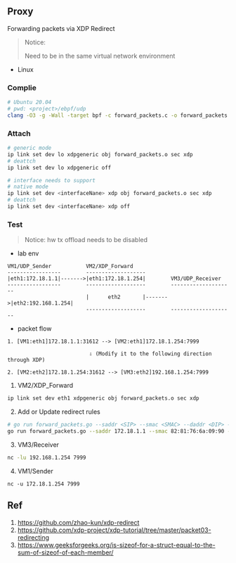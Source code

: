 ## Proxy

Forwarding packets via XDP Redirect

> Notice:
>
> Need to be in the same virtual network environment

- Linux

### Complie

```bash
# Ubuntu 20.04
# pwd: <project>/ebpf/udp
clang -O3 -g -Wall -target bpf -c forward_packets.c -o forward_packets.o -I/usr/include/ -I../../include/
```

### Attach

```bash
# generic mode
ip link set dev lo xdpgeneric obj forward_packets.o sec xdp
# deattch
ip link set dev lo xdpgeneric off

# interface needs to support
# native mode
ip link set dev <interfaceNane> xdp obj forward_packets.o sec xdp
# deattch
ip link set dev <interfaceNane> xdp off
```

### Test

> Notice: hw tx offload needs to be disabled

- lab env

```
VM1/UDP_Sender           VM2/XDP_Forward
-----------------        -------------------
|eth1:172.18.1.1|------->|eth1:172.18.1.254|        VM3/UDP_Receiver
-----------------        -------------------        --------------------
                         |      eth2       |------->|eth2:192.168.1.254|
                         -------------------        --------------------
```

- packet flow

```
1. [VM1:eth1]172.18.1.1:31612 --> [VM2:eth1]172.18.1.254:7999

                          ⇩ (Modify it to the following direction through XDP)

2. [VM2:eth2]172.18.1.254:31612 --> [VM3:eth2]192.168.1.254:7999
```

1. VM2/XDP_Forward

```bash
ip link set dev eth1 xdpgeneric obj forward_packets.o sec xdp
```

2. Add or Update redirect rules

```bash
# go run forward_packets.go --saddr <SIP> --smac <SMAC> --daddr <DIP> --dmac <DMAC> --egress <IFID>
go run forward_packets.go --saddr 172.18.1.1 --smac 82:81:76:6a:09:90 --daddr 192.168.1.254 --dmac 8e:d2:cd:8c:57:12 --egress 3
```

3. VM3/Receiver

```bash
nc -lu 192.168.1.254 7999
```

4. VM1/Sender

```
nc -u 172.18.1.254 7999
```

## Ref

1. https://github.com/zhao-kun/xdp-redirect
2. https://github.com/xdp-project/xdp-tutorial/tree/master/packet03-redirecting
3. https://www.geeksforgeeks.org/is-sizeof-for-a-struct-equal-to-the-sum-of-sizeof-of-each-member/
